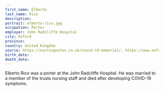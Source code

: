 ```yaml
---
first_name: Elberto
last_name: Rico
description: 
portrait: elberto-rico.jpg
occupation: Porter
employer: John Radcliffe Hospital
city: Oxford
province: 
country: United Kingdom
source: https://nursingnotes.co.uk/covid-19-memorial/, https://www.oxfordmail.co.uk/news/18374687.john-radcliffe-announces-death-two-hospital-porters/
birth_date: 
death_date: 
---
```


Elberto Rico was a porter at the John Radcliffe Hospital. He was married to a member of the trusts nursing staff and died after developing COVID-19 symptoms.
